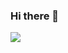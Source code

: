 ### Hi there 👋

<img align="center" src="https://github-readme-stats.vercel.app/api/<CARD_TYPE>/?username=<USERNAME>&theme=<THEME_NAME>" />

<!--
**Rodrigo-Flores/Rodrigo-Flores** is a ✨ _special_ ✨ repository because its `README.md` (this file) appears on your GitHub profile.

Here are some ideas to get you started:

- 🔭 I’m currently working on ...
- 🌱 I’m currently learning ...
- 👯 I’m looking to collaborate on ...
- 🤔 I’m looking for help with ...
- 💬 Ask me about ...
- 📫 How to reach me: ...
- 😄 Pronouns: ...
- ⚡ Fun fact: ...
-->
